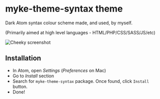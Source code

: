 # myke-theme-syntax theme

Dark Atom syntax colour scheme made, and used, by myself.

(Primarily aimed at high level languages - HTML/PHP/CSS/SASS/JS/etc)

![Cheeky screenshot](http://i.imgur.com/xUooK1R.png)

## Installation

* In Atom, open *Settings* (*Preferences* on Mac)
* Go to *Install* section
* Search for `myke-theme-syntax` package. Once found, click `Install` button.
* Done!
